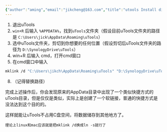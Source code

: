```yaml
---
{"author":"aming","email":"jikcheng@163.com","title":"utools Install directory Change","creation_date":"2022-06-27 15:57","Last modified date":"2022-11-25 20:26","tags":"utools Install directory Change","File Folder with relative path":"soft/Doc/utools","remark":null,"other":null,"dg-publish":true,"permalink":"/soft/doc/utools/utools-install-directory-change/","dgPassFrontmatter":true}
---
```




1. 退出uTools
2. `win+R` 后输入 `%APPDATA%`，找到`uTools`文件夹（假设目前uTools文件夹的路径是 `C:\Users\jick\AppData\Roaming\uTools`）
3. 选中uTools文件夹，剪切到你想要的任何位置（假设剪切后uTools文件夹的路径为 `D:\SynologyDrive\uTools`）
4. win+R 后输入 cmd，打开cmd窗口
5. 在cmd窗口中输入
```bash
mklink /d "C:\Users\jikch\AppData\Roaming\uTools" "D:\SynologyDrive\uTools"，回车
```
8. （记得替换路径）

完成上述操作后，你会发现原来的AppData目录中出现了一个类似快捷方式的uTools目录，但是仅仅是类似，实际上是创建了一个软链接，普通的快捷方式是没法达到这个目的的。

这样就能让uTools不占用C盘空间，将数据储存到其他地方了。
```ad-note
理论上linux和mac应该就是把mklink /d换成ln -s就行了
```
